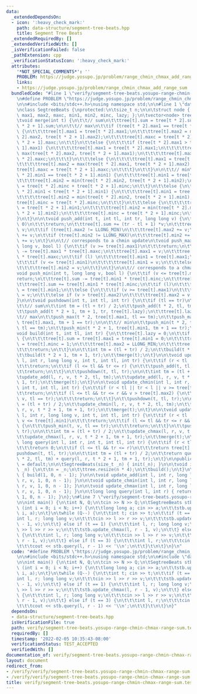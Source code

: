 ```yaml
---
data:
  _extendedDependsOn:
  - icon: ':heavy_check_mark:'
    path: data-structure/segment-tree-beats.hpp
    title: Segment Tree Beats
  _extendedRequiredBy: []
  _extendedVerifiedWith: []
  _isVerificationFailed: false
  _pathExtension: cpp
  _verificationStatusIcon: ':heavy_check_mark:'
  attributes:
    '*NOT_SPECIAL_COMMENTS*': ''
    PROBLEM: https://judge.yosupo.jp/problem/range_chmin_chmax_add_range_sum
    links:
    - https://judge.yosupo.jp/problem/range_chmin_chmax_add_range_sum
  bundledCode: "#line 1 \"verify/segment-tree-beats.yosupo-range-chmin-chmax-range-sum.test.cpp\"\
    \n#define PROBLEM \"https://judge.yosupo.jp/problem/range_chmin_chmax_add_range_sum\"\
    \n\n#include <bits/stdc++.h>\nusing namespace std;\n\n#line 1 \"data-structure/segment-tree-beats.hpp\"\
    \nclass SegtreeBeats {\nprotected:\n\tsize_t n;\n\n\tstruct node { long long sum,\
    \ max1, max2, maxc, min1, min2, minc, lazy; };\n\tvector<node> tree;\n\nprivate:\n\
    \tvoid merge(int t) {\n\t\t// sum\n\t\ttree[t].sum = tree[t * 2].sum + tree[t\
    \ * 2 + 1].sum;\n\n\t\t// max\n\t\tif (tree[t * 2].max1 == tree[t * 2 + 1].max1)\
    \ {\n\t\t\ttree[t].max1 = tree[t * 2].max1;\n\t\t\ttree[t].max2 = max(tree[t *\
    \ 2].max2, tree[t * 2 + 1].max2);\n\t\t\ttree[t].maxc = tree[t * 2].maxc + tree[t\
    \ * 2 + 1].maxc;\n\t\t}\n\t\telse {\n\t\t\tif (tree[t * 2].max1 > tree[t * 2 +\
    \ 1].max1) {\n\t\t\t\ttree[t].max1 = tree[t * 2].max1;\n\t\t\t\ttree[t].max2 =\
    \ max(tree[t * 2].max2, tree[t * 2 + 1].max1);\n\t\t\t\ttree[t].maxc = tree[t\
    \ * 2].maxc;\n\t\t\t}\n\t\t\telse {\n\t\t\t\ttree[t].max1 = tree[t * 2 + 1].max1;\n\
    \t\t\t\ttree[t].max2 = max(tree[t * 2].max1, tree[t * 2 + 1].max2);\n\t\t\t\t\
    tree[t].maxc = tree[t * 2 + 1].maxc;\n\t\t\t}\n\t\t}\n\n\t\t// min\n\t\tif (tree[t\
    \ * 2].min1 == tree[t * 2 + 1].min1) {\n\t\t\ttree[t].min1 = tree[t * 2].min1;\n\
    \t\t\ttree[t].min2 = min(tree[t * 2].min2, tree[t * 2 + 1].min2);\n\t\t\ttree[t].minc\
    \ = tree[t * 2].minc + tree[t * 2 + 1].minc;\n\t\t}\n\t\telse {\n\t\t\tif (tree[t\
    \ * 2].min1 < tree[t * 2 + 1].min1) {\n\t\t\t\ttree[t].min1 = tree[t * 2].min1;\n\
    \t\t\t\ttree[t].min2 = min(tree[t * 2].min2, tree[t * 2 + 1].min1);\n\t\t\t\t\
    tree[t].minc = tree[t * 2].minc;\n\t\t\t}\n\t\t\telse {\n\t\t\t\ttree[t].min1\
    \ = tree[t * 2 + 1].min1;\n\t\t\t\ttree[t].min2 = min(tree[t * 2].min1, tree[t\
    \ * 2 + 1].min2);\n\t\t\t\ttree[t].minc = tree[t * 2 + 1].minc;\n\t\t\t}\n\t\t\
    }\n\t}\n\n\tvoid push_add(int t, int tl, int tr, long long v) {\n\t\tif (v ==\
    \ 0)\n\t\t\treturn;\n\t\ttree[t].sum += (tr - tl + 1) *v;\n\t\ttree[t].max1 +=\
    \ v;\n\t\tif (tree[t].max2 != LLONG_MIN)\n\t\t\ttree[t].max2 += v;\n\t\ttree[t].min1\
    \ += v;\n\t\tif (tree[t].min2 != LLONG_MAX)\n\t\t\ttree[t].min2 += v;\n\t\ttree[t].lazy\
    \ += v;\n\t}\n\n\t// corresponds to a chmin update\n\tvoid push_max(int t, long\
    \ long v, bool l) {\n\t\tif (v >= tree[t].max1)\n\t\t\treturn;\n\t\ttree[t].sum\
    \ -= tree[t].max1 * tree[t].maxc;\n\t\ttree[t].max1 = v;\n\t\ttree[t].sum += tree[t].max1\
    \ * tree[t].maxc;\n\t\tif (l) \n\t\t\ttree[t].min1 = tree[t].max1;\n\t\telse {\n\
    \t\t\tif (v <= tree[t].min1)\n\t\t\t\ttree[t].min1 = v;\n\t\t\telse if (v < tree[t].min2)\n\
    \t\t\t\ttree[t].min2 = v;\n\t\t}\n\t}\n\n\t// corresponds to a chmax update\n\t\
    void push_min(int t, long long v, bool l) {\n\t\tif (v <= tree[t].min1)\n\t\t\t\
    return;\n\t\ttree[t].sum -= tree[t].min1 * tree[t].minc;\n\t\ttree[t].min1 = v;\n\
    \t\ttree[t].sum += tree[t].min1 * tree[t].minc;\n\t\tif (l)\n\t\t\ttree[t].max1\
    \ = tree[t].min1;\n\t\telse {\n\t\t\tif (v >= tree[t].max1)\n\t\t\t\ttree[t].max1\
    \ = v;\n\t\t\telse if (v > tree[t].max2)\n\t\t\t\ttree[t].max2 = v;\n\t\t}\n\t\
    }\n\n\tvoid pushdown(int t, int tl, int tr) {\n\t\tif (tl == tr)\n\t\t\treturn;\n\
    \t\t// sum\n\t\tint tm = (tl + tr) / 2;\n\t\tpush_add(t * 2, tl, tm, tree[t].lazy);\n\
    \t\tpush_add(t * 2 + 1, tm + 1, tr, tree[t].lazy);\n\t\ttree[t].lazy = 0;\n\n\t\
    \t// max\n\t\tpush_max(t * 2, tree[t].max1, tl == tm);\n\t\tpush_max(t * 2 + 1,\
    \ tree[t].max1, tm + 1 == tr);\n\n\t\t// min\n\t\tpush_min(t * 2, tree[t].min1,\
    \ tl == tm);\n\t\tpush_min(t * 2 + 1, tree[t].min1, tm + 1 == tr);\n\t}\n\n\t\
    void build(int t, int tl, int tr) {\n\t\ttree[t].lazy = 0;\n\t\tif (tl == tr)\
    \ {\n\t\t\ttree[t].sum = tree[t].max1 = tree[t].min1 = 0;\n\t\t\ttree[t].maxc\
    \ = tree[t].minc = 1;\n\t\t\ttree[t].max2 = LLONG_MIN;\n\t\t\ttree[t].min2 = LLONG_MAX;\n\
    \t\t\treturn;\n\t\t}\n\n\t\tint tm = (tl + tr) / 2;\n\t\tbuild(t * 2, tl, tm);\n\
    \t\tbuild(t * 2 + 1, tm + 1, tr);\n\t\tmerge(t);\n\t}\n\n\tvoid update_add(int\
    \ l, int r, long long v, int t, int tl, int tr) {\n\t\tif (r < tl || tr < l)\n\
    \t\t\treturn;\n\t\tif (l <= tl && tr <= r) {\n\t\t\tpush_add(t, tl, tr, v);\n\t\
    \t\treturn;\n\t\t}\n\t\tpushdown(t, tl, tr);\n\n\t\tint tm = (tl + tr) / 2;\n\t\
    \tupdate_add(l, r, v, t * 2, tl, tm);\n\t\tupdate_add(l, r, v, t * 2 + 1, tm +\
    \ 1, tr);\n\t\tmerge(t);\n\t}\n\n\tvoid update_chmin(int l, int r, long long v,\
    \ int t, int tl, int tr) {\n\t\tif (r < tl || tr < l || v >= tree[t].max1)\n\t\
    \t\treturn;\n\t\tif (l <= tl && tr <= r && v > tree[t].max2) {\n\t\t\tpush_max(t,\
    \ v, tl == tr);\n\t\t\treturn;\n\t\t}\n\t\tpushdown(t, tl, tr);\n\n\t\tint tm\
    \ = (tl + tr) / 2;\n\t\tupdate_chmin(l, r, v, t * 2, tl, tm);\n\t\tupdate_chmin(l,\
    \ r, v, t * 2 + 1, tm + 1, tr);\n\t\tmerge(t);\n\t}\n\n\tvoid update_chmax(int\
    \ l, int r, long long v, int t, int tl, int tr) {\n\t\tif (r < tl || tr < l ||\
    \ v <= tree[t].min1)\n\t\t\treturn;\n\t\tif (l <= tl && tr <= r && v < tree[t].min2)\
    \ {\n\t\t\tpush_min(t, v, tl == tr);\n\t\t\treturn;\n\t\t}\n\t\tpushdown(t, tl,\
    \ tr);\n\n\t\tint tm = (tl + tr) / 2;\n\t\tupdate_chmax(l, r, v, t * 2, tl, tm);\n\
    \t\tupdate_chmax(l, r, v, t * 2 + 1, tm + 1, tr);\n\t\tmerge(t);\n\t}\n\n\tlong\
    \ long query(int l, int r, int t, int tl, int tr) {\n\t\tif (r < tl || tr < l)\n\
    \t\t\treturn 0;\n\t\tif (l <= tl && tr <= r)\n\t\t\treturn tree[t].sum;\n\t\t\
    pushdown(t, tl, tr);\n\n\t\tint tm = (tl + tr) / 2;\n\t\treturn query(l, r, t\
    \ * 2, tl, tm) + query(l, r, t * 2 + 1, tm + 1, tr);\n\t}\n\npublic:\n\tSegtreeBeats()\
    \ = default;\n\n\tSegtreeBeats(size_t _n) { init(_n); }\n\n\tvoid init(size_t\
    \ _n) {\n\t\tn = _n;\n\t\ttree.resize(n * 4);\n\t\tbuild();\n\t}\n\n\tvoid build()\
    \ { build(1, 0, n - 1); }\n\n\tvoid update_add(int l, int r, long long v) { update_add(l,\
    \ r, v, 1, 0, n - 1); }\n\n\tvoid update_chmin(int l, int r, long long v) { update_chmin(l,\
    \ r, v, 1, 0, n - 1); }\n\n\tvoid update_chmax(int l, int r, long long v) { update_chmax(l,\
    \ r, v, 1, 0, n - 1); }\n\n\tlong long query(int l, int r) { return query(l, r,\
    \ 1, 0, n - 1); }\n};\n#line 7 \"verify/segment-tree-beats.yosupo-range-chmin-chmax-range-sum.test.cpp\"\
    \n\nint main() {\n\tint N, Q;\n\tcin >> N >> Q;\n\tSegtreeBeats stb(N);\n\tfor\
    \ (int i = 0; i < N; i++) {\n\t\tlong long a; cin >> a;\n\t\tstb.update_add(i,\
    \ i, a);\n\t}\n\twhile (Q--) {\n\t\tint t; cin >> t;\n\t\tif (t == 0) {\n\t\t\t\
    int l, r; long long v;\n\t\t\tcin >> l >> r >> v;\n\t\t\tstb.update_chmin(l, r\
    \ - 1, v);\n\t\t} else if (t == 1) {\n\t\t\tint l, r; long long v;\n\t\t\tcin\
    \ >> l >> r >> v;\n\t\t\tstb.update_chmax(l, r - 1, v);\n\t\t} else if (t == 2)\
    \ {\n\t\t\tint l, r; long long v;\n\t\t\tcin >> l >> r >> v;\n\t\t\tstb.update_add(l,\
    \ r - 1, v);\n\t\t} else if (t == 3) {\n\t\t\tint l, r;\n\t\t\tcin >> l >> r;\n\
    \t\t\tcout << stb.query(l, r - 1) << '\\n';\n\t\t}\t\n\t}\n}\n"
  code: "#define PROBLEM \"https://judge.yosupo.jp/problem/range_chmin_chmax_add_range_sum\"\
    \n\n#include <bits/stdc++.h>\nusing namespace std;\n\n#include \"data-structure/segment-tree-beats.hpp\"\
    \n\nint main() {\n\tint N, Q;\n\tcin >> N >> Q;\n\tSegtreeBeats stb(N);\n\tfor\
    \ (int i = 0; i < N; i++) {\n\t\tlong long a; cin >> a;\n\t\tstb.update_add(i,\
    \ i, a);\n\t}\n\twhile (Q--) {\n\t\tint t; cin >> t;\n\t\tif (t == 0) {\n\t\t\t\
    int l, r; long long v;\n\t\t\tcin >> l >> r >> v;\n\t\t\tstb.update_chmin(l, r\
    \ - 1, v);\n\t\t} else if (t == 1) {\n\t\t\tint l, r; long long v;\n\t\t\tcin\
    \ >> l >> r >> v;\n\t\t\tstb.update_chmax(l, r - 1, v);\n\t\t} else if (t == 2)\
    \ {\n\t\t\tint l, r; long long v;\n\t\t\tcin >> l >> r >> v;\n\t\t\tstb.update_add(l,\
    \ r - 1, v);\n\t\t} else if (t == 3) {\n\t\t\tint l, r;\n\t\t\tcin >> l >> r;\n\
    \t\t\tcout << stb.query(l, r - 1) << '\\n';\n\t\t}\t\n\t}\n}"
  dependsOn:
  - data-structure/segment-tree-beats.hpp
  isVerificationFile: true
  path: verify/segment-tree-beats.yosupo-range-chmin-chmax-range-sum.test.cpp
  requiredBy: []
  timestamp: '2022-02-05 10:35:43-08:00'
  verificationStatus: TEST_ACCEPTED
  verifiedWith: []
documentation_of: verify/segment-tree-beats.yosupo-range-chmin-chmax-range-sum.test.cpp
layout: document
redirect_from:
- /verify/verify/segment-tree-beats.yosupo-range-chmin-chmax-range-sum.test.cpp
- /verify/verify/segment-tree-beats.yosupo-range-chmin-chmax-range-sum.test.cpp.html
title: verify/segment-tree-beats.yosupo-range-chmin-chmax-range-sum.test.cpp
---
```

